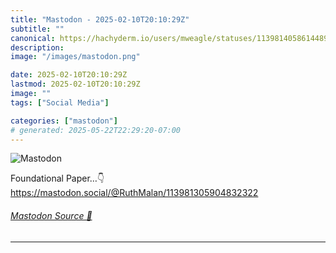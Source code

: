 ```yaml
---
title: "Mastodon - 2025-02-10T20:10:29Z"
subtitle: ""
canonical: https://hachyderm.io/users/mweagle/statuses/113981405861448904
description:
image: "/images/mastodon.png"

date: 2025-02-10T20:10:29Z
lastmod: 2025-02-10T20:10:29Z
image: ""
tags: ["Social Media"]

categories: ["mastodon"]
# generated: 2025-05-22T22:29:20-07:00
---
```

![Mastodon](/images/mastodon.png)

<p>Foundational Paper…👇<br /><a href="https://mastodon.social/@RuthMalan/113981305904832322" target="_blank" rel="nofollow noopener noreferrer" translate="no"><span class="invisible">https://</span><span class="ellipsis">mastodon.social/@RuthMalan/113</span><span class="invisible">981305904832322</span></a></p>


###### [Mastodon Source 🐘](https://hachyderm.io/@mweagle/113981405861448904)

___
